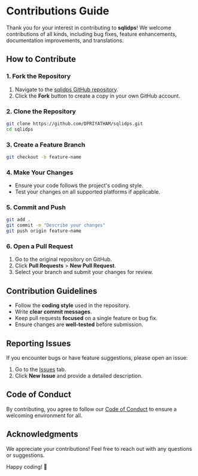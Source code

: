 # Contributions Guide

Thank you for your interest in contributing to **sqlidps**! We welcome contributions of all kinds, including bug fixes, feature enhancements, documentation improvements, and translations.

## How to Contribute

### 1. Fork the Repository
1. Navigate to the [sqlidps GitHub repository](https://github.com/DPRIYATHAM/sqlidps).
2. Click the **Fork** button to create a copy in your own GitHub account.

### 2. Clone the Repository
```sh
git clone https://github.com/DPRIYATHAM/sqlidps.git
cd sqlidps
```

### 3. Create a Feature Branch
```sh
git checkout -b feature-name
```

### 4. Make Your Changes
- Ensure your code follows the project's coding style.
- Test your changes on all supported platforms if applicable.

### 5. Commit and Push
```sh
git add .
git commit -m "Describe your changes"
git push origin feature-name
```

### 6. Open a Pull Request
1. Go to the original repository on GitHub.
2. Click **Pull Requests** > **New Pull Request**.
3. Select your branch and submit your changes for review.

## Contribution Guidelines
- Follow the **coding style** used in the repository.
- Write **clear commit messages**.
- Keep pull requests **focused** on a single feature or bug fix.
- Ensure changes are **well-tested** before submission.

## Reporting Issues
If you encounter bugs or have feature suggestions, please open an issue:
1. Go to the [Issues](https://github.com/DPRIYATHAM/sqlidps/issues) tab.
2. Click **New Issue** and provide a detailed description.

## Code of Conduct
By contributing, you agree to follow our [Code of Conduct](CODE_OF_CONDUCT.md) to ensure a welcoming environment for all.

## Acknowledgments
We appreciate your contributions! Feel free to reach out with any questions or suggestions.

Happy coding! 🚀
